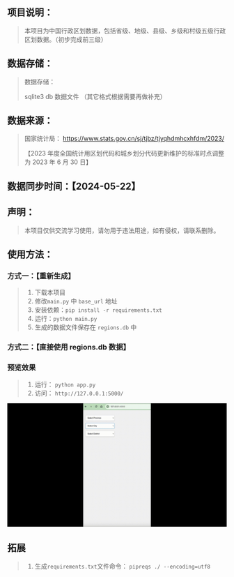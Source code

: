 ## 项目说明：

> 本项目为中国行政区划数据，包括省级、地级、县级、乡级和村级五级行政区划数据。（初步完成前三级）

## 数据存储：

> 数据存储：
>
> sqlite3 db 数据文件 （其它格式根据需要再做补充）

## 数据来源：

> 国家统计局：
> https://www.stats.gov.cn/sj/tjbz/tjyqhdmhcxhfdm/2023/
>
> 【2023 年度全国统计用区划代码和城乡划分代码更新维护的标准时点调整为 2023 年 6 月 30 日】

## 数据同步时间：【2024-05-22】

## 声明：

> 本项目仅供交流学习使用，请勿用于违法用途，如有侵权，请联系删除。

## 使用方法：

### 方式一：【重新生成】
> 1. 下载本项目
> 2. 修改`main.py` 中 `base_url` 地址
> 3. 安装依赖：`pip install -r requirements.txt`
> 4. 运行：`python main.py`
> 5. 生成的数据文件保存在 `regions.db` 中

### 方式二：【直接使用 regions.db 数据】


### 预览效果

> 1. 运行： `python app.py`
> 2. 访问： `http://127.0.0.1:5000/`

![xg](./images/xg.gif)


## 拓展

> 1. 生成`requirements.txt`文件命令： `pipreqs ./ --encoding=utf8`